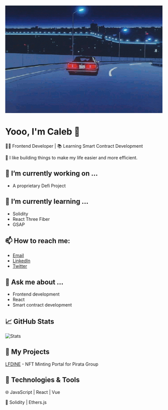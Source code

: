 ![on my way](https://github.com/k4l4p/k4l4p/blob/main/index.gif?raw=true)

# Yooo, I'm Caleb 👋

👨‍💻 Frontend Developer | 📚 Learning Smart Contract Development

🚀 I like building things to make my life easier and more efficient.

## 🔭 I’m currently working on ...

- A proprietary Defi Project

## 🌱 I’m currently learning ...

- Solidity
- React Three Fiber
- GSAP

## 📫 How to reach me:

- [Email](mailto:kalapwong@gmail.com)
- [LinkedIn](https://www.linkedin.com/in/caleb-wong-0a4326230/)
- [Twitter](https://twitter.com/k4l4p)

## 💬 Ask me about ...

- Frontend development
- React
- Smart contract development

## 📈 GitHub Stats

![Stats](https://github-readme-stats.vercel.app/api?username=k4l4p&show_icons=true&hide_border=true)

## 🚀 My Projects

[LFDINE](https://github.com/k4l4p/LF-dine-portal) - NFT Minting Portal for Pirata Group


## 🔧 Technologies & Tools

🌐 JavaScript | React | Vue

🧰 Solidity | Ethers.js 
